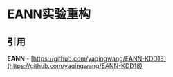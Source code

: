 # EANN实验重构

## 引用

**EANN** - [https://github.com/yaqingwang/EANN-KDD18](https://github.com/yaqingwang/EANN-KDD18)
